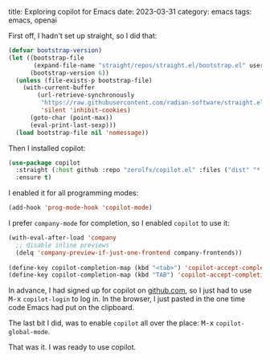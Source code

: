 title: Exploring copilot for Emacs
date: 2023-03-31
category: emacs
tags: emacs, openai

First off, I hadn't set up straight, so I did that:

```lisp
(defvar bootstrap-version)
(let ((bootstrap-file
       (expand-file-name "straight/repos/straight.el/bootstrap.el" user-emacs-directory))
      (bootstrap-version 6))
  (unless (file-exists-p bootstrap-file)
    (with-current-buffer
        (url-retrieve-synchronously
         "https://raw.githubusercontent.com/radian-software/straight.el/develop/install.el"
         'silent 'inhibit-cookies)
      (goto-char (point-max))
      (eval-print-last-sexp)))
  (load bootstrap-file nil 'nomessage))
```
    

Then I installed copilot:
    
```lisp
(use-package copilot
  :straight (:host github :repo "zerolfx/copilot.el" :files ("dist" "*.el"))
  :ensure t)
```

I enabled it for all programming modes:

```lisp
(add-hook 'prog-mode-hook 'copilot-mode)
```

I prefer `company-mode` for completion, so I enabled `copilot` to use
it:

```lisp
(with-eval-after-load 'company
  ;; disable inline previews
  (delq 'company-preview-if-just-one-frontend company-frontends))
  
(define-key copilot-completion-map (kbd "<tab>") 'copilot-accept-completion)
(define-key copilot-completion-map (kbd "TAB") 'copilot-accept-completion)
```

In advance, I had signed up for copilot on [github.com](github.com),
so I just had to use <kbd>M-x</kbd> `copilot-login` to log in. In the
browser, I just pasted in the one time code Emacs had put on the
clipboard.

The last bit I did, was to enable `copilot` all over the place:
<kbd>M-x</kbd> `copilot-global-mode`.

That was it. I was ready to use copilot.



